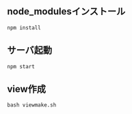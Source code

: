 ## node_modulesインストール
```npm install```

## サーバ起動
```npm start```

## view作成
```bash viewmake.sh```

